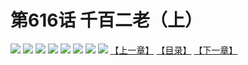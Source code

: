 # 第616话 千百二老（上）
![](https://mhpic.xiaomingtaiji.net/comic/D/斗破苍穹拆分版/616话/1.jpg-zymk.middle.webp)
![](https://mhpic.xiaomingtaiji.net/comic/D/斗破苍穹拆分版/616话/2.jpg-zymk.middle.webp)
![](https://mhpic.xiaomingtaiji.net/comic/D/斗破苍穹拆分版/616话/3.jpg-zymk.middle.webp)
![](https://mhpic.xiaomingtaiji.net/comic/D/斗破苍穹拆分版/616话/4.jpg-zymk.middle.webp)
![](https://mhpic.xiaomingtaiji.net/comic/D/斗破苍穹拆分版/616话/5.jpg-zymk.middle.webp)
![](https://mhpic.xiaomingtaiji.net/comic/D/斗破苍穹拆分版/616话/6.jpg-zymk.middle.webp)
![](https://mhpic.xiaomingtaiji.net/comic/D/斗破苍穹拆分版/616话/7.jpg-zymk.middle.webp)
![](https://mhpic.xiaomingtaiji.net/comic/D/斗破苍穹拆分版/616话/8.jpg-zymk.middle.webp)
[【上一章】](./615.md)
[【目录】](./READMD.md)
[【下一章】](./617.md)
